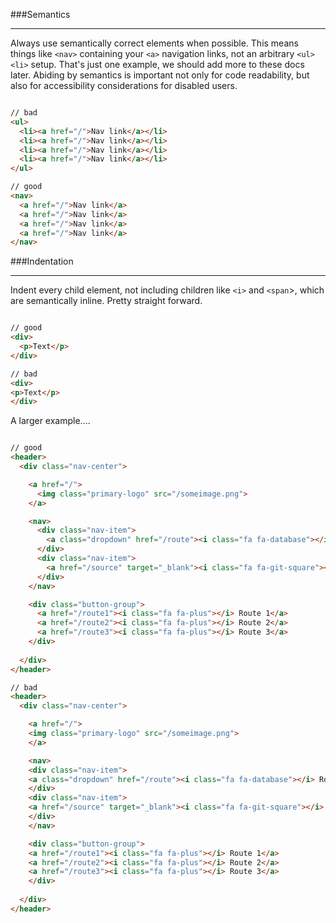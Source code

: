 ###Semantics
***
Always use semantically correct elements when possible. This means things like `<nav>` containing your `<a>` navigation links, not an arbitrary `<ul><li>` setup. That's just one example, we should add more to these docs later. Abiding by semantics is important not only for code readability, but also for accessibility considerations for disabled users.


```html

// bad
<ul>
  <li><a href="/">Nav link</a></li>
  <li><a href="/">Nav link</a></li>
  <li><a href="/">Nav link</a></li>
  <li><a href="/">Nav link</a></li>
</ul>

// good
<nav>
  <a href="/">Nav link</a>
  <a href="/">Nav link</a>
  <a href="/">Nav link</a>
  <a href="/">Nav link</a>
</nav>

```

###Indentation
***
Indent every child element, not including children like `<i>` and `<span`>, which are semantically inline. Pretty straight forward.

```html

// good
<div>
  <p>Text</p>
</div>

// bad
<div>
<p>Text</p>
</div>
```

A larger example....

```html

// good
<header>
  <div class="nav-center">

    <a href="/">
      <img class="primary-logo" src="/someimage.png">
    </a>

    <nav>
      <div class="nav-item">
        <a class="dropdown" href="/route"><i class="fa fa-database"></i> Route</a>
      </div>
      <div class="nav-item">
        <a href="/source" target="_blank"><i class="fa fa-git-square"></i> Source Code</a>
      </div>
    </nav>

    <div class="button-group">
      <a href="/route1"><i class="fa fa-plus"></i> Route 1</a>
      <a href="/route2"><i class="fa fa-plus"></i> Route 2</a>
      <a href="/route3"><i class="fa fa-plus"></i> Route 3</a>
    </div>
    
  </div>
</header>

// bad
<header>
  <div class="nav-center">

    <a href="/">
    <img class="primary-logo" src="/someimage.png">
    </a>

    <nav>
    <div class="nav-item">
    <a class="dropdown" href="/route"><i class="fa fa-database"></i> Route</a>
    </div>
    <div class="nav-item">
    <a href="/source" target="_blank"><i class="fa fa-git-square"></i> Source Code</a>
    </div>
    </nav>

    <div class="button-group">
    <a href="/route1"><i class="fa fa-plus"></i> Route 1</a>
    <a href="/route2"><i class="fa fa-plus"></i> Route 2</a>
    <a href="/route3"><i class="fa fa-plus"></i> Route 3</a>
    </div>
    
  </div>
</header>
```
